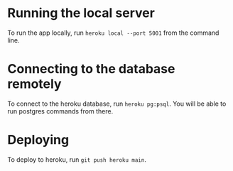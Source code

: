 # Running the local server
To run the app locally, run `heroku local --port 5001` from the command line.

# Connecting to the database remotely
To connect to the heroku database, run `heroku pg:psql`. You will be able to run postgres commands from there.

# Deploying
To deploy to heroku, run `git push heroku main`.